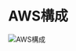 # AWS構成
![AWS構成](https://user-images.githubusercontent.com/24289696/125168043-6fd2b000-e1de-11eb-83a3-92c61b426380.jpg)
